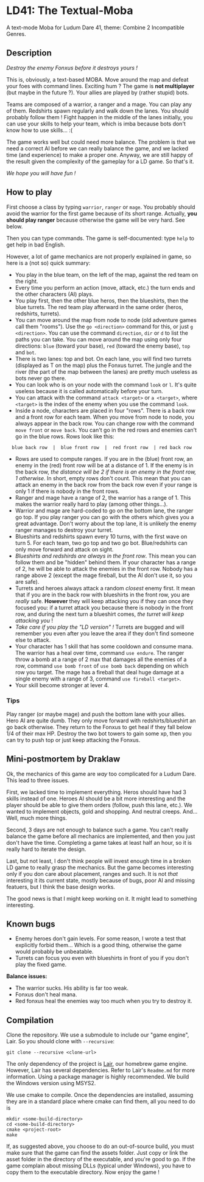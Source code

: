 # LD41: The Textual-Moba

A text-mode Moba for Ludum Dare 41, theme: Combine 2 Incompatible Genres.


## Description

_Destroy the enemy Fonxus before it destroys yours !_

This is, obviously, a text-based MOBA. Move around the map and defeat your foes with command lines. Exciting hum ? The game is **not multiplayer** (but maybe in the future ?). Your allies are played by (rather stupid) bots.

Teams are composed of a warrior, a ranger and a mage. You can play any of them. Redshirts spawn regularly and walk down the lanes. You should probably follow them ! Fight happen in the middle of the lanes initially, you can use your skills to help your team, which is imba because bots don't know how to use skills... :(

The game works well but could need more balance. The problem is that we need a correct AI before we can really balance the game, and we lacked time (and experience) to make a proper one. Anyway, we are still happy of the result given the complexity of the gameplay for a LD game. So that's it.

_We hope you will have fun !_


## How to play

First choose a class by typing `warrior`, `ranger` or `mage`. You probably should avoid the warrior for the first game because of its short range. Actually, **you should play ranger** because otherwise the game will be very hard. See below.

Then you can type commands. The game is self-documented: type `help` to get help in bad English.

However, a lot of game mechanics are not properly explained in game, so here is a (not so) quick summary:

- You play in the blue team, on the left of the map, against the red team on the right.
- Every time you perform an action (move, attack, etc.) the turn ends and the other characters (AI) plays.
- You play first, then the other blue heros, then the blueshirts, then the blue turrets. The red team play afterward in the same order (heros, redshirts, turrets).
- You can move around the map from node to node (old adventure games call them "rooms"). Use the `go <direction>` command for this, or just `g <direction>`. You can use the command `direction`, `dir` or `d` to list the paths you can take. You can move around the map using only four directions: `blue` (toward your base), `red` (toward the enemy base), `top` and `bot`.
- There is two lanes: top and bot. On each lane, you will find two turrets (displayed as T on the map) plus the Fonxus turret. The jungle and the river (the part of the map between the lanes) are pretty much useless as bots never go there.
- You can look who is on your node with the command `look` or `l`. It's quite useless because it is called automatically before your turn.
- You can attack with the command `attack <target>` or `a <target>`, where `<target>` is the index of the enemy when you use the command `look`.
- Inside a node, characters are placed in four "rows". There is a back row and a front row for each team. When you move from node to node, you always appear in the back row. You can change row with the command `move front` or `move back`. You can't go in the red rows and enemies can't go in the blue rows. Rows look like this:

```
  blue back row  |  blue front row  |  red front row  | red back row
```

- Rows are used to compute ranges. If you are in the (blue) front row, an enemy in the (red) front row will be at a distance of 1. If the enemy is in the back row, _the distance will be 2 if there is an enemy in the front row, 1 otherwise_. In short, empty rows don't count. This mean that you can attack an enemy in the back row from the back row even if your range is only 1 if there is nobody in the front rows.
- Ranger and mage have a range of 2, the warrior has a range of 1. This makes the warrior really hard to play (among other things...).
- Warrior and mage are hard-coded to go on the bottom lane, the ranger go top. If you play ranger you can go with the others which gives you a great advantage. Don't worry about the top lane, it is unlikely the enemy ranger manages to destroy your turret.
- Blueshirts and redshirts spawn every 10 turns, with the first wave on turn 5. For each team, two go top and two go bot. Blue/redshirts can only move forward and attack on sight.
- _Blueshirts and redshirds are always in the front row_. This mean you can follow them and be "hidden" behind them. If your character has a range of 2, he will be able to attack the enemies in the front row. Nobody has a range above 2 (except the mage fireball, but the AI don't use it, so you are safe).
- Turrets and heroes always attack a random _closest_ enemy first. It mean that if you are in the back row with blueshirts in the front row, you are _really_ safe. **However** they will keep attacking you if they can once they focused you: if a turret attack you because there is nobody in the front row, and during the next turn a blueshirt comes, _the turret will keep attacking you_ !
- _Take care if you play the "LD version" !_ Turrets are bugged and will remember you even after you leave the area if they don't find someone else to attack.
- Your character has 1 skill that has some cooldown and consume mana. The warrior has a heal over time, command `use endure`. The ranger throw a bomb at a range of 2 max that damages all the enemies of a row, command `use bomb front` of `use bomb back` depending on which row you target. The mage has a fireball that deal huge damage at a single enemy with a range of 3, command `use fireball <target>`.
- Your skill become stronger at lever 4.


### Tips

Play ranger (or maybe mage) and push the bottom lane with your allies. Hero AI are quite dumb. They only move forward with redshirts/blueshirt an go back otherwise. They return to the Fonxus to get heal if they fall below 1/4 of their max HP. Destroy the two bot towers to gain some xp, then you can try to push top or just keep attacking the Fonxus.


## Mini-postmortem by Draklaw

Ok, the mechanics of this game are _way_ too complicated for a Ludum Dare. This lead to three issues.

First, we lacked time to implement everything. Heros should have had 3 skills instead of one. Heroes AI should be a bit more interesting and the player should be able to give them orders (follow, push this lane, etc.). We wanted to implement objects, gold and shopping. And neutral creeps. And... Well, much more things.

Second, 3 days are not enough to balance such a game. You can't really balance the game before all mechanics are implemented, and then you just don't have the time. Completing a game takes at least half an hour, so it is really hard to iterate the design.

Last, but not least, I don't think people will invest enough time in a broken LD game to really grasp the mechanics. But the game becomes interesting only if you don care about placement, ranges and such. It is not _that_ interesting it its current state, mostly because of bugs, poor AI and missing featuers, but I think the base design works.

The good news is that I might keep working on it. It might lead to something interesting.


## Known bugs

- Enemy heroes don't gain levels. For some reason, I wrote a test that explicitly forbid them... Which is a good thing, otherwise the game would probably be unbeatable.
- Turrets can focus you even with blueshirts in front of you if you don't play the fixed game.

**Balance issues:**
- The warrior sucks. His ability is far too weak.
- Fonxus don't heal mana.
- Red fonxus heal the enemies way too much when you try to destroy it.


## Compilation

Clone the repository. We use a submodule to include our "game engine", Lair. So you should clone with `--recursive`:
```
git clone --recursive <clone-url>
```

The only dependency of the project is [Lair](https://github.com/draklaw/lair), our homebrew game engine. However, Lair has several dependencies. Refer to Lair's `Readme.md` for more information. Using a package manager is highly recommended. We build the Windows version using MSYS2.

We use cmake to compile. Once the dependencies are installed, assuming they are in a standard place where cmake can find them, all you need to do is
```
mkdir <some-build-directory>
cd <some-build-directory>
cmake <project-root>
make
```

If, as suggested above, you choose to do an out-of-source build, you must make sure that the game can find the assets folder. Just copy or link the asset folder in the directory of the executable, and you're good to go. If the game complain about missing DLLs (typical under Windows), you have to copy them to the executable directory. Now enjoy the game !
